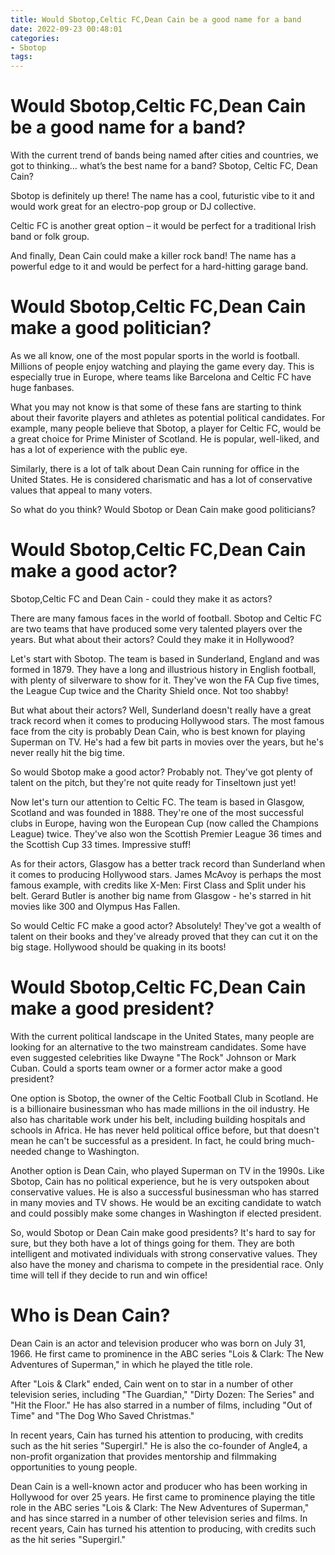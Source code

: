 ```yaml
---
title: Would Sbotop,Celtic FC,Dean Cain be a good name for a band
date: 2022-09-23 00:48:01
categories:
- Sbotop
tags:
---
```



#  Would Sbotop,Celtic FC,Dean Cain be a good name for a band?

With the current trend of bands being named after cities and countries, we got to thinking… what’s the best name for a band? Sbotop, Celtic FC, Dean Cain?

Sbotop is definitely up there! The name has a cool, futuristic vibe to it and would work great for an electro-pop group or DJ collective.

Celtic FC is another great option – it would be perfect for a traditional Irish band or folk group.

And finally, Dean Cain could make a killer rock band! The name has a powerful edge to it and would be perfect for a hard-hitting garage band.

#  Would Sbotop,Celtic FC,Dean Cain make a good politician?

As we all know, one of the most popular sports in the world is football. Millions of people enjoy watching and playing the game every day. This is especially true in Europe, where teams like Barcelona and Celtic FC have huge fanbases.

What you may not know is that some of these fans are starting to think about their favorite players and athletes as potential political candidates. For example, many people believe that Sbotop, a player for Celtic FC, would be a great choice for Prime Minister of Scotland. He is popular, well-liked, and has a lot of experience with the public eye.

Similarly, there is a lot of talk about Dean Cain running for office in the United States. He is considered charismatic and has a lot of conservative values that appeal to many voters.

So what do you think? Would Sbotop or Dean Cain make good politicians?

#  Would Sbotop,Celtic FC,Dean Cain make a good actor?

Sbotop,Celtic FC and Dean Cain - could they make it as actors?

There are many famous faces in the world of football. Sbotop and Celtic FC are two teams that have produced some very talented players over the years. But what about their actors? Could they make it in Hollywood?

Let's start with Sbotop. The team is based in Sunderland, England and was formed in 1879. They have a long and illustrious history in English football, with plenty of silverware to show for it. They've won the FA Cup five times, the League Cup twice and the Charity Shield once. Not too shabby!

But what about their actors? Well, Sunderland doesn't really have a great track record when it comes to producing Hollywood stars. The most famous face from the city is probably Dean Cain, who is best known for playing Superman on TV. He's had a few bit parts in movies over the years, but he's never really hit the big time.

So would Sbotop make a good actor? Probably not. They've got plenty of talent on the pitch, but they're not quite ready for Tinseltown just yet!

Now let's turn our attention to Celtic FC. The team is based in Glasgow, Scotland and was founded in 1888. They're one of the most successful clubs in Europe, having won the European Cup (now called the Champions League) twice. They've also won the Scottish Premier League 36 times and the Scottish Cup 33 times. Impressive stuff!

As for their actors, Glasgow has a better track record than Sunderland when it comes to producing Hollywood stars. James McAvoy is perhaps the most famous example, with credits like X-Men: First Class and Split under his belt. Gerard Butler is another big name from Glasgow - he's starred in hit movies like 300 and Olympus Has Fallen.

So would Celtic FC make a good actor? Absolutely! They've got a wealth of talent on their books and they've already proved that they can cut it on the big stage. Hollywood should be quaking in its boots!

#  Would Sbotop,Celtic FC,Dean Cain make a good president?

With the current political landscape in the United States, many people are looking for an alternative to the two mainstream candidates. Some have even suggested celebrities like Dwayne "The Rock" Johnson or Mark Cuban. Could a sports team owner or a former actor make a good president?

One option is Sbotop, the owner of the Celtic Football Club in Scotland. He is a billionaire businessman who has made millions in the oil industry. He also has charitable work under his belt, including building hospitals and schools in Africa. He has never held political office before, but that doesn't mean he can't be successful as a president. In fact, he could bring much-needed change to Washington.

Another option is Dean Cain, who played Superman on TV in the 1990s. Like Sbotop, Cain has no political experience, but he is very outspoken about conservative values. He is also a successful businessman who has starred in many movies and TV shows. He would be an exciting candidate to watch and could possibly make some changes in Washington if elected president.

So, would Sbotop or Dean Cain make good presidents? It's hard to say for sure, but they both have a lot of things going for them. They are both intelligent and motivated individuals with strong conservative values. They also have the money and charisma to compete in the presidential race. Only time will tell if they decide to run and win office!

#  Who is Dean Cain?

Dean Cain is an actor and television producer who was born on July 31, 1966. He first came to prominence in the ABC series "Lois & Clark: The New Adventures of Superman," in which he played the title role.

After "Lois & Clark" ended, Cain went on to star in a number of other television series, including "The Guardian," "Dirty Dozen: The Series" and "Hit the Floor." He has also starred in a number of films, including "Out of Time" and "The Dog Who Saved Christmas."

In recent years, Cain has turned his attention to producing, with credits such as the hit series "Supergirl." He is also the co-founder of Angle4, a non-profit organization that provides mentorship and filmmaking opportunities to young people.

Dean Cain is a well-known actor and producer who has been working in Hollywood for over 25 years. He first came to prominence playing the title role in the ABC series "Lois & Clark: The New Adventures of Superman," and has since starred in a number of other television series and films. In recent years, Cain has turned his attention to producing, with credits such as the hit series "Supergirl."